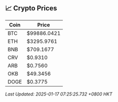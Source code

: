 ## 📈 Crypto Prices

| Coin | Price |
| ---- | ----- |
| BTC | $99886.0421 |
| ETH | $3295.9761 |
| BNB | $709.1677 |
| CRV | $0.9310 |
| ARB | $0.7560 |
| OKB | $49.3456 |
| DOGE | $0.3775 |

_Last Updated: 2025-01-17 07:25:25.732 +0800 HKT_